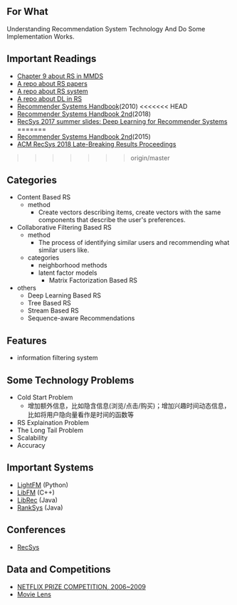 ## For What 
Understanding Recommendation System Technology And Do Some Implementation Works.

## Important Readings
- [Chapter 9 about RS in MMDS](http://infolab.stanford.edu/~ullman/mmds/ch9.pdf)
- [A repo about RS papers](https://github.com/hongleizhang/RSPapers)
- [A repo about RS system](https://github.com/grahamjenson/list_of_recommender_systems)
- [A repo about DL in RS](https://github.com/robi56/Deep-Learning-for-Recommendation-Systems)
- [Recommender Systems Handbook](http://www.cs.ubbcluj.ro/~gabis/DocDiplome/SistemeDeRecomandare/Recommender_systems_handbook.pdf)(2010)
<<<<<<< HEAD
- [Recommender Systems Handbook 2nd]()(2018)
- [RecSys 2017 summer slides: Deep Learning for Recommender Systems](http://pro.unibz.it/projects/schoolrecsys17/DeepLearning.pdf)
=======
- [Recommender Systems Handbook 2nd]()(2015)
- [ACM RecSys 2018 Late-Breaking Results Proceedings](https://arxiv.org/html/1809.04106)

>>>>>>> origin/master


## Categories
- Content Based RS
    - method
        - Create vectors describing items, create vectors with the same components that describe the user's preferences.
- Collaborative Filtering Based RS
    - method
        - The process of identifying similar users and recommending what similar users like.
    - categories
        - neighborhood methods
        - latent factor models
            - Matrix Factorization Based RS
- others
    - Deep Learning Based RS
    - Tree Based RS
    - Stream Based RS
    - Sequence-aware Recommendations

## Features
- information filtering system


## Some Technology Problems
- Cold Start Problem
    - 增加额外信息，比如隐含信息(浏览/点击/购买)；增加兴趣时间动态信息，比如将用户隐向量看作是时间的函数等
- RS Explaination Problem
- The Long Tail Problem
- Scalability
- Accuracy


## Important Systems
- [LightFM](https://github.com/lyst/lightfm) (Python)
- [LibFM](https://github.com/srendle/libfm) (C++)
- [LibRec](https://github.com/guoguibing/librec) (Java)
- [RankSys](https://github.com/RankSys/RankSys) (Java)

## Conferences 
- [RecSys](httpps://recsys.acm.org/)


## Data and Competitions
- [NETFLIX PRIZE COMPETITION, 2006~2009](https://www.netflixprize.com/index.html)
- [Movie Lens]()
